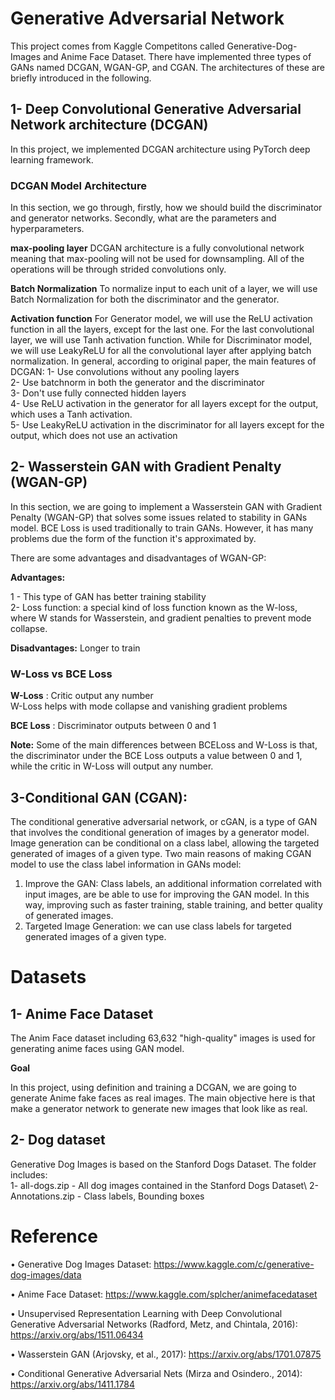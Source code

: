 # Generative Adversarial Network
This project comes from Kaggle Competitons called Generative-Dog-Images and Anime Face Dataset. 
There have implemented three types of GANs named DCGAN, WGAN-GP, and CGAN. The architectures of these are briefly introduced in the following.

## 1- Deep Convolutional Generative Adversarial Network architecture (DCGAN)

In this project, we implemented DCGAN architecture using PyTorch deep learning framework.

### DCGAN Model Architecture

In this section, we go through, firstly, how we should build the discriminator and generator networks. Secondly, what are the parameters and hyperparameters.

**max-pooling layer**
DCGAN architecture is a fully convolutional network meaning that max-pooling will not be used for downsampling. All of the operations will be through strided convolutions only.

**Batch Normalization**
To normalize input to each unit of a layer, we will use Batch Normalization for both the discriminator and the generator.

**Activation function**
For Generator model, we will use the ReLU activation function in all the layers, except for the last one. For the last convolutional layer, we will use Tanh activation function.
While for Discriminator model, we will use LeakyReLU for all the convolutional layer after applying batch normalization.
In general, according to original paper, the main features of DCGAN:
1- Use convolutions without any pooling layers\
2- Use batchnorm in both the generator and the discriminator\
3- Don't use fully connected hidden layers\
4- Use ReLU activation in the generator for all layers except for the output, which uses a Tanh activation.\
5- Use LeakyReLU activation in the discriminator for all layers except for the output, which does not use an activation

## 2- Wasserstein GAN with Gradient Penalty (WGAN-GP)

In this section, we are going to implement a Wasserstein GAN with Gradient Penalty (WGAN-GP) that solves some issues related to stability in GANs model.
BCE Loss is used traditionally to train GANs. However, it has many problems due the form of the function it's approximated by.

There are some advantages and disadvantages of WGAN-GP:

**Advantages:**

1 - This type of GAN has better training stability\
2- Loss function: a special kind of loss function known as the W-loss, where W stands for Wasserstein, and gradient penalties to prevent mode collapse. 

**Disadvantages:**
Longer to train

### W-Loss vs BCE Loss

**W-Loss** : Critic output any number\
W-Loss helps with mode collapse and vanishing gradient problems

**BCE Loss** : Discriminator outputs between 0 and 1

**Note:** 
Some of the main differences between BCELoss and W-Loss is that, the discriminator under the BCE Loss outputs a value between 0 and 1, while the critic in W-Loss will output any number.

## 3-Conditional GAN (CGAN):

The conditional generative adversarial network, or cGAN, is a type of GAN that involves the conditional generation of images by a generator model.
Image generation can be conditional on a class label, allowing the targeted generated of images of a given type.
Two main reasons of making CGAN model to use the class label information in GANs model:
    
1. Improve the GAN:
Class labels, an additional information correlated with input images, are be able to use for improving the GAN model.
In this way, improving such as faster training, stable training, and better quality of generated images.
 2. Targeted Image Generation:
 we can use class labels for targeted generated images of a given type.

# Datasets
## 1- Anime Face Dataset

The Anim Face dataset including  63,632 "high-quality" images is used for generating anime faces using GAN model.

**Goal**

In this project, using definition and training a DCGAN, we are going to generate Anime fake faces as real images.
The main objective here is that make a generator network to generate new images that look like as real.

## 2- Dog dataset
Generative Dog Images is based on the Stanford Dogs Dataset. The folder includes:\
1- all-dogs.zip - All dog images contained in the Stanford Dogs Dataset\ 
2- Annotations.zip - Class labels, Bounding boxes

# Reference
•	Generative Dog Images Dataset: https://www.kaggle.com/c/generative-dog-images/data

•	Anime Face Dataset: https://www.kaggle.com/splcher/animefacedataset

•	Unsupervised Representation Learning with Deep Convolutional Generative Adversarial Networks (Radford, Metz, and Chintala, 2016): https://arxiv.org/abs/1511.06434

•	Wasserstein GAN (Arjovsky, et al., 2017): https://arxiv.org/abs/1701.07875

•	Conditional Generative Adversarial Nets (Mirza and Osindero., 2014): https://arxiv.org/abs/1411.1784


